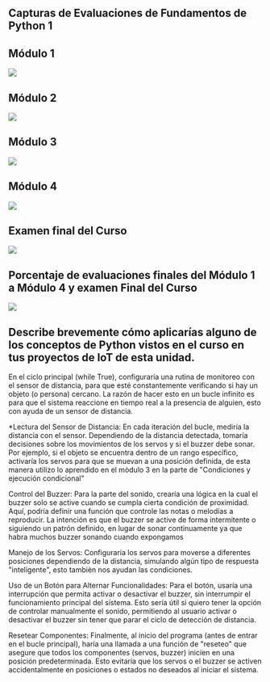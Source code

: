 ## Capturas de Evaluaciones de Fundamentos de Python 1

## Módulo 1 
<img src="https://github.com/user-attachments/assets/3dfffc54-c658-487b-8bde-62cceec5f3f2"/>

## Módulo 2
<img src="https://github.com/user-attachments/assets/c349bcae-fe84-405b-b2e2-8f219137ba44"/>

## Módulo 3
<img src="https://github.com/user-attachments/assets/c3900d5f-84c6-4bf0-93ed-9dd31409139a"/>

## Módulo 4
<img src="https://github.com/user-attachments/assets/794db34a-5197-4843-bcd6-af97452c1a08"/>

## Examen final del Curso
<img src="https://github.com/user-attachments/assets/6f97d3d2-a42f-47d1-a448-294280e29139"/>

## Porcentaje  de evaluaciones finales del Módulo 1 a  Módulo 4 y examen Final del Curso
<img src="https://github.com/user-attachments/assets/165f150f-034a-4593-a072-3afa0f703ecf"/>

## Describe brevemente cómo aplicarías alguno de los conceptos de Python vistos en el curso en tus proyectos de IoT de esta unidad.

 En el ciclo principal (while True), configuraría una rutina de monitoreo con el sensor de distancia, para que esté constantemente verificando si hay un objeto (o persona) cercano. La razón de hacer esto en un bucle infinito es para que el sistema reaccione en tiempo real a la presencia de alguien, esto con ayuda de un sensor de distancia. 

*Lectura del Sensor de Distancia: En cada iteración del bucle, mediría la distancia con el sensor. Dependiendo de la distancia detectada, tomaría decisiones sobre los movimientos de los servos y si el buzzer debe sonar. Por ejemplo, si el objeto se encuentra dentro de un rango específico, activaría los servos para que se muevan a una posición definida, de esta manera utilizo lo aprendido en el mòdulo 3 en la parte de "Condiciones y ejecución condicional"

Control del Buzzer: Para la parte del sonido, crearía una lógica en la cual el buzzer solo se active cuando se cumpla cierta condición de proximidad. Aquí, podría definir una función que controle las notas o melodías a reproducir. La intención es que el buzzer se active de forma intermitente o siguiendo un patrón definido, en lugar de sonar continuamente ya que habra muchos buzzer sonando cuando expongamos

Manejo de los Servos: Configuraría los servos para moverse a diferentes posiciones dependiendo de la distancia, simulando algún tipo de respuesta "inteligente", esto tambièn nos ayudan las condiciones. 

Uso de un Botón para Alternar Funcionalidades: Para el botón, usaría una interrupción que permita activar o desactivar el buzzer, sin interrumpir el funcionamiento principal del sistema. Esto sería útil si quiero tener la opción de controlar manualmente el sonido, permitiendo al usuario activar o desactivar el buzzer sin tener que parar el ciclo de detección de distancia.

Resetear Componentes: Finalmente, al inicio del programa (antes de entrar en el bucle principal), haría una llamada a una función de "reseteo" que asegure que todos los componentes (servos, buzzer) inicien en una posición predeterminada. Esto evitaría que los servos o el buzzer se activen accidentalmente en posiciones o estados no deseados al iniciar el sistema.




